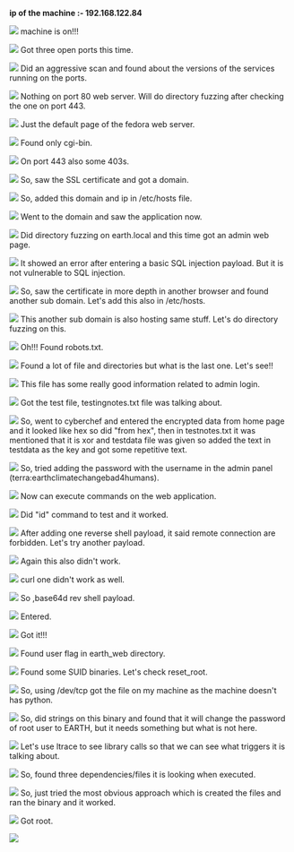 **ip of the machine :- 192.168.122.84**

![](attachment/0ee4b857201079bcd59a46b486e0a382.png)
machine is on!!!

![](attachment/f4c42d4ee42b448c322d8c4c6829b874.png)
Got three open ports this time.

![](attachment/953a326d155c23e2eb56a0f64d431adc.png)
Did an aggressive scan and found about the versions of the services running on the ports.

![](attachment/9cdad9990f134b728523e82f8793000c.png)
Nothing on port 80 web server. Will do directory fuzzing after checking the one on port 443.

![](attachment/a15719776c7fa0da7d233163edd68b22.png)
Just the default page of the fedora web server.

![](attachment/f646a038b75349e6efdba68f3fb24392.png)
Found only cgi-bin.

![](attachment/faf22a96fcc919e5ce3f16aa224ce237.png)
On port 443 also some 403s.

![](attachment/5a9a422a7cc3fb4a26be80112c2601ac.png)
So, saw the SSL certificate and got a domain.

![](attachment/a73f685b07967476b5616f9b4abe3b68.png)
So, added this domain and ip in /etc/hosts file.

![](attachment/bd15a4c5c09dace10ce9889d1cf98229.png)
Went to the domain and saw the application now.

![](attachment/43ed056143f51fe4b5179a240eb10511.png)
Did directory fuzzing on earth.local and this time got an admin web page.

![](attachment/f44c3664c3ef42d4e2e0696333c2cd2f.png)
It showed an error after entering a basic SQL injection payload. But it is not vulnerable to SQL injection.

![](attachment/03a1ff391873251c061ce61667b84260.png)
So, saw the certificate in more depth in another browser and found another sub domain. Let's add this also in /etc/hosts.

![](attachment/01b77b2bd669bb73041515478fe3b245.png)
This another sub domain is also hosting same stuff. Let's do directory fuzzing on this.

![](attachment/ada417dea5099003b28bfecf230c7be0.png)
Oh!!! Found robots.txt.

![](attachment/f972a54fc27b2f7441f91a05a6298108.png)
Found a lot of file and directories but what is the last one. Let's see!!

![](attachment/1f36de83714af706b2b6f8bb39fe1ee2.png)
This file has some really good information related to admin login.

![](attachment/9c53f98fb29ffaf2503a73e7e93e4e07.png)
Got the test file, testingnotes.txt file was talking about.

![](attachment/e562e2f8be6cbe4fffcb02864516e8ce.png)
So, went to cyberchef and entered the encrypted data from home page and it looked like hex so did "from hex", then in testnotes.txt it was mentioned that it is xor and testdata file was given so added the text in testdata as the key and got some repetitive text.

![](attachment/6ae40da972ce2b79eec64c03f2b08d88.png)
So, tried adding the password with the username in the admin panel (terra:earthclimatechangebad4humans).

![](attachment/fff6591ee302008b1884249a21d8eff6.png)
Now can execute commands on the web application.

![](attachment/9c5e6d92c06eda9de711fb258ba11e12.png)
Did "id" command to test and it worked.

![](attachment/735d01324d6471bf60402a4c2d13f0e7.png)
After adding one reverse shell payload, it said remote connection are forbidden. Let's try another payload.

![](attachment/e71d1f9816f676c627e003d733a16cd8.png)
Again this also didn't work.

![](attachment/173e02d9a36d7c149cff3c3be2de2546.png)
curl one didn't work as well.

![](attachment/cdc771a7340d11a8f24b0f8950632df5.png)
So ,base64d rev shell payload.

![](attachment/7baac59986c0c3cfa8a73c2842ff529b.png)
Entered.

![](attachment/6febec1ef0e32b4c91941e920a4333a4.png)
Got it!!!

![](attachment/3c027e20e43e66f5ebe82567d8b6e3ac.png)
Found user flag in earth_web directory.

![](attachment/72949bf3e3653730146de353a2145a6b.png)
Found some SUID binaries. Let's check reset_root.

![](attachment/36dcc22a53dd2c0f433bfb97b84cea23.png)
So, using /dev/tcp got the file on my machine as the machine doesn't has python.

![](attachment/b07a3ea73d8896c6c1cf4d4a62ba862e.png)
So, did strings on this binary and found that it will change the password of root user to EARTH, but it needs something but what is not here. 

![](attachment/e07347b5dfdcdd1dbcb95ae23163c5af.png)
Let's use ltrace to see library calls so that we can see what triggers it is talking about.

![](attachment/249debbde81d46714bb1e1e8d508defb.png)
So, found three dependencies/files it is looking when executed.

![](attachment/947d69e9fe86baa2dfaf01286ea11911.png)
So, just tried the most obvious approach which is created the files and ran the binary and it worked.

![](attachment/17c7d2b892d09870cfb6072638ac4361.png)
Got root.

![](attachment/9b2a0248485b4fbf72a4d1ab49ddff94.png)